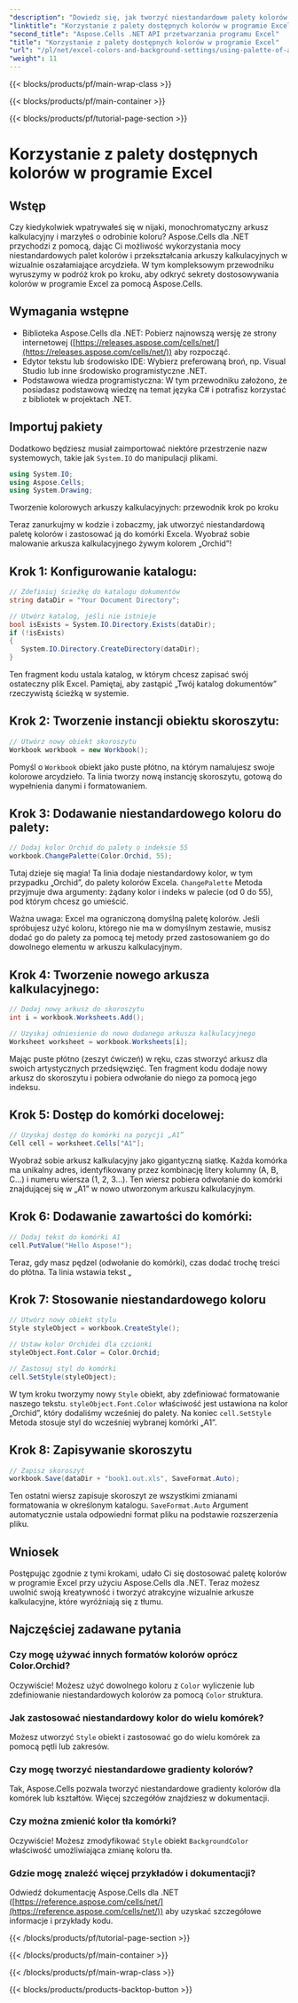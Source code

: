 ```yaml
---
"description": "Dowiedz się, jak tworzyć niestandardowe palety kolorów i stosować je w arkuszach kalkulacyjnych programu Excel za pomocą Aspose.Cells dla .NET. Popraw atrakcyjność wizualną swoich danych dzięki żywym kolorom i opcjom formatowania."
"linktitle": "Korzystanie z palety dostępnych kolorów w programie Excel"
"second_title": "Aspose.Cells .NET API przetwarzania programu Excel"
"title": "Korzystanie z palety dostępnych kolorów w programie Excel"
"url": "/pl/net/excel-colors-and-background-settings/using-palette-of-available-colors/"
"weight": 11
---
```


{{< blocks/products/pf/main-wrap-class >}}

{{< blocks/products/pf/main-container >}}

{{< blocks/products/pf/tutorial-page-section >}}

# Korzystanie z palety dostępnych kolorów w programie Excel

## Wstęp
Czy kiedykolwiek wpatrywałeś się w nijaki, monochromatyczny arkusz kalkulacyjny i marzyłeś o odrobinie koloru? Aspose.Cells dla .NET przychodzi z pomocą, dając Ci możliwość wykorzystania mocy niestandardowych palet kolorów i przekształcania arkuszy kalkulacyjnych w wizualnie oszałamiające arcydzieła. W tym kompleksowym przewodniku wyruszymy w podróż krok po kroku, aby odkryć sekrety dostosowywania kolorów w programie Excel za pomocą Aspose.Cells. 

## Wymagania wstępne

- Biblioteka Aspose.Cells dla .NET: Pobierz najnowszą wersję ze strony internetowej ([https://releases.aspose.com/cells/net/](https://releases.aspose.com/cells/net/)) aby rozpocząć. 
- Edytor tekstu lub środowisko IDE: Wybierz preferowaną broń, np. Visual Studio lub inne środowisko programistyczne .NET. 
- Podstawowa wiedza programistyczna: W tym przewodniku założono, że posiadasz podstawową wiedzę na temat języka C# i potrafisz korzystać z bibliotek w projektach .NET.

## Importuj pakiety

Dodatkowo będziesz musiał zaimportować niektóre przestrzenie nazw systemowych, takie jak `System.IO` do manipulacji plikami. 

```csharp
using System.IO;
using Aspose.Cells;
using System.Drawing;
```

Tworzenie kolorowych arkuszy kalkulacyjnych: przewodnik krok po kroku

Teraz zanurkujmy w kodzie i zobaczmy, jak utworzyć niestandardową paletę kolorów i zastosować ją do komórki Excela. Wyobraź sobie malowanie arkusza kalkulacyjnego żywym kolorem „Orchid”!

## Krok 1: Konfigurowanie katalogu:

```csharp
// Zdefiniuj ścieżkę do katalogu dokumentów
string dataDir = "Your Document Directory";

// Utwórz katalog, jeśli nie istnieje
bool isExists = System.IO.Directory.Exists(dataDir);
if (!isExists)
{
   System.IO.Directory.CreateDirectory(dataDir);
}
```

Ten fragment kodu ustala katalog, w którym chcesz zapisać swój ostateczny plik Excel. Pamiętaj, aby zastąpić „Twój katalog dokumentów” rzeczywistą ścieżką w systemie.

## Krok 2: Tworzenie instancji obiektu skoroszytu:

```csharp
// Utwórz nowy obiekt skoroszytu
Workbook workbook = new Workbook();
```

Pomyśl o `Workbook` obiekt jako puste płótno, na którym namalujesz swoje kolorowe arcydzieło. Ta linia tworzy nową instancję skoroszytu, gotową do wypełnienia danymi i formatowaniem.

## Krok 3: Dodawanie niestandardowego koloru do palety:

```csharp
// Dodaj kolor Orchid do palety o indeksie 55
workbook.ChangePalette(Color.Orchid, 55);
```

Tutaj dzieje się magia! Ta linia dodaje niestandardowy kolor, w tym przypadku „Orchid”, do palety kolorów Excela. `ChangePalette` Metoda przyjmuje dwa argumenty: żądany kolor i indeks w palecie (od 0 do 55), pod którym chcesz go umieścić. 

Ważna uwaga: Excel ma ograniczoną domyślną paletę kolorów. Jeśli spróbujesz użyć koloru, którego nie ma w domyślnym zestawie, musisz dodać go do palety za pomocą tej metody przed zastosowaniem go do dowolnego elementu w arkuszu kalkulacyjnym.

## Krok 4: Tworzenie nowego arkusza kalkulacyjnego:

```csharp
// Dodaj nowy arkusz do skoroszytu
int i = workbook.Worksheets.Add();

// Uzyskaj odniesienie do nowo dodanego arkusza kalkulacyjnego
Worksheet worksheet = workbook.Worksheets[i];
```

Mając puste płótno (zeszyt ćwiczeń) w ręku, czas stworzyć arkusz dla swoich artystycznych przedsięwzięć. Ten fragment kodu dodaje nowy arkusz do skoroszytu i pobiera odwołanie do niego za pomocą jego indeksu.

## Krok 5: Dostęp do komórki docelowej:

```csharp
// Uzyskaj dostęp do komórki na pozycji „A1”
Cell cell = worksheet.Cells["A1"];
```

Wyobraź sobie arkusz kalkulacyjny jako gigantyczną siatkę. Każda komórka ma unikalny adres, identyfikowany przez kombinację litery kolumny (A, B, C...) i numeru wiersza (1, 2, 3...). Ten wiersz pobiera odwołanie do komórki znajdującej się w „A1” w nowo utworzonym arkuszu kalkulacyjnym.

## Krok 6: Dodawanie zawartości do komórki:

```csharp
// Dodaj tekst do komórki A1
cell.PutValue("Hello Aspose!");
```

Teraz, gdy masz pędzel (odwołanie do komórki), czas dodać trochę treści do płótna. Ta linia wstawia tekst „

## Krok 7: Stosowanie niestandardowego koloru

```csharp
// Utwórz nowy obiekt stylu
Style styleObject = workbook.CreateStyle();

// Ustaw kolor Orchidei dla czcionki
styleObject.Font.Color = Color.Orchid;

// Zastosuj styl do komórki
cell.SetStyle(styleObject);
```

W tym kroku tworzymy nowy `Style` obiekt, aby zdefiniować formatowanie naszego tekstu. `styleObject.Font.Color` właściwość jest ustawiona na kolor „Orchid”, który dodaliśmy wcześniej do palety. Na koniec `cell.SetStyle` Metoda stosuje styl do wcześniej wybranej komórki „A1”.

## Krok 8: Zapisywanie skoroszytu

```csharp
// Zapisz skoroszyt
workbook.Save(dataDir + "book1.out.xls", SaveFormat.Auto);
```

Ten ostatni wiersz zapisuje skoroszyt ze wszystkimi zmianami formatowania w określonym katalogu. `SaveFormat.Auto` Argument automatycznie ustala odpowiedni format pliku na podstawie rozszerzenia pliku.

## Wniosek

Postępując zgodnie z tymi krokami, udało Ci się dostosować paletę kolorów w programie Excel przy użyciu Aspose.Cells dla .NET. Teraz możesz uwolnić swoją kreatywność i tworzyć atrakcyjne wizualnie arkusze kalkulacyjne, które wyróżniają się z tłumu. 

## Najczęściej zadawane pytania

### Czy mogę używać innych formatów kolorów oprócz Color.Orchid?
Oczywiście! Możesz użyć dowolnego koloru z `Color` wyliczenie lub zdefiniowanie niestandardowych kolorów za pomocą `Color` struktura.

### Jak zastosować niestandardowy kolor do wielu komórek?
Możesz utworzyć `Style` obiekt i zastosować go do wielu komórek za pomocą pętli lub zakresów.

### Czy mogę tworzyć niestandardowe gradienty kolorów?
Tak, Aspose.Cells pozwala tworzyć niestandardowe gradienty kolorów dla komórek lub kształtów. Więcej szczegółów znajdziesz w dokumentacji.

### Czy można zmienić kolor tła komórki?
Oczywiście! Możesz zmodyfikować `Style` obiekt `BackgroundColor` właściwość umożliwiająca zmianę koloru tła.

### Gdzie mogę znaleźć więcej przykładów i dokumentacji?
Odwiedź dokumentację Aspose.Cells dla .NET ([https://reference.aspose.com/cells/net/](https://reference.aspose.com/cells/net/)) aby uzyskać szczegółowe informacje i przykłady kodu.

{{< /blocks/products/pf/tutorial-page-section >}}

{{< /blocks/products/pf/main-container >}}

{{< /blocks/products/pf/main-wrap-class >}}

{{< blocks/products/products-backtop-button >}}